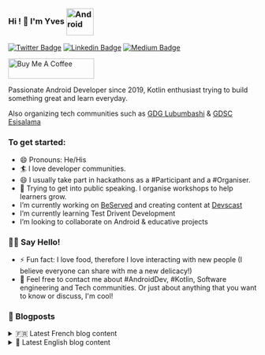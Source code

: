 ### Hi ! 👋 I'm Yves <img align="center" alt="Android" width="55" src="https://media.giphy.com/media/Y4bzv6DYbYzy8jDnoW/giphy.gif" />

[![Twitter Badge](https://img.shields.io/badge/-@kalumeyves-1ca0f1?style=flat-square&labelColor=1ca0f1&logo=twitter&logoColor=white&link=https://twitter.com/kalumeyves)](https://twitter.com/kalumeyves) [![Linkedin Badge](https://img.shields.io/badge/-yveskalume-blue?style=flat-square&logo=Linkedin&logoColor=white&link=https://www.linkedin.com/in/yveskalume)](https://www.linkedin.com/in/yveskalume) [![Medium Badge](https://img.shields.io/badge/-@yveskalume-03a57a?style=flat-square&labelColor=000000&logo=Medium&link=https://medium.com/@yveskalume/)](https://medium.com/@yveskalume/)

<a href="https://www.buymeacoffee.com/kalumeyves" target="_blank"><img src="https://cdn.buymeacoffee.com/buttons/default-orange.png" alt="Buy Me A Coffee" height="41" width="174"></a>

Passionate Android Developer since 2019, Kotlin enthusiast trying to build something great and learn everyday.

Also organizing tech communities such as [GDG Lubumbashi](https://gdg.community.dev/gdg-lubumbashi/) & [GDSC Esisalama](https://gdsc.community.dev/higher-school-of-computer-science-salama/)

<h3> To get started: </h3>

- 😄 Pronouns: He/His
- 🏄‍ I love developer communities.
- 😄 I usually take part in hackathons as a #Participant and a #Organiser.
- 🌱 Trying to get into public speaking. I organise workshops to help learners grow.
- I’m currently working on [BeServed](https://play.google.com/store/apps/details?id=org.zxconnect.android.beserve) and creating content at [Devscast](devscast.tech/posts)
- I’m currently learning Test Drivent Development
- I’m looking to collaborate on Android & educative projects

<h3> 👋🏾 Say Hello! </h3>

- ⚡ Fun fact: I love food, therefore I love interacting with new people (I believe everyone can share with me a new delicacy!)
- 💬 Feel free to contact me about #AndroidDev, #Kotlin, Software engineering and Tech communities. Or just about anything that you want to know or discuss, I'm cool!


<h3> 📙 Blogposts </h3>

<details>
<summary>🇫🇷 Latest French blog content</summary>

<!-- BLOG-FR:START -->
- [&quot;Pourquoi Microsoft et comment j&#39;ai atteint mon objectif&quot; : le parcours de Debbie O&#39;Brien](https://devscast.tech/posts/pourquoi-microsoft-mon-objectif-parcours-debbie-obrien-29)
- [Et si on parlait de l&#39;architecture logicielle ?](https://devscast.tech/posts/et-si-on-parlait-architecture-logicielle-27)
- [DDD avec Symfony : Comment configurer le mapping XML de Doctrine](https://devscast.tech/posts/ddd-avec-symfony-comment-configurer-mapping-xml-doctrine-26)
- [Les réponses aux questions de ceux qui veulent apprendre la programmation](https://devscast.tech/posts/les-reponses-aux-questions-apprendre-la-programmation-25)
- [5 conseils pour penser comme un programmeur](https://devscast.tech/posts/5-conseils-pour-penser-comme-un-programmeur-24)
<!-- BLOG-FR:END -->
</details>

<details>
<summary>🏴󠁧󠁢󠁥󠁮󠁧󠁿 Latest English blog content</summary>

<!-- BLOG-EN:START -->
- [Jetpack compose navigation with custom  NavType](https://kalume.hashnode.dev/jetpack-compose-navigation-with-custom-navtype)
- [3 attitudes that will make you abandon your next project](https://kalume.hashnode.dev/3-attitudes-that-will-make-you-abandon-your-next-project)
- [Architecture your android application with MvRx](https://kalume.hashnode.dev/architecture-your-android-application-with-mvrx)
- [Dependency Inversion Principle &lpar;DIP&rpar;, What &amp; How ?](https://kalume.hashnode.dev/dependency-inversion-principle-dip-what-and-how)
<!-- BLOG-EN:END -->
</details>

<!--
**YvesKalume/yveskalume** is a ✨ _special_ ✨ repository because its `README.md` (this file) appears on your GitHub profile.
-->
